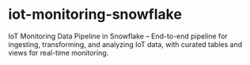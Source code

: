 # iot-monitoring-snowflake
IoT Monitoring Data Pipeline in Snowflake – End-to-end pipeline for ingesting, transforming, and analyzing IoT data, with curated tables and views for real-time monitoring.
